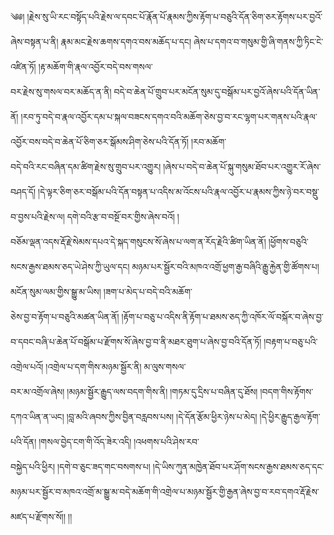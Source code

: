 ༄༅། །རྗེས་སུ་ཡི་རང་བསྟོད་པའི་རྗེས་ལ་དབང་པོ་རྣོན་པོ་རྣམས་ཀྱིས་རྟོག་པ་བཅུའི་དོན་ཅིག་ཅར་རྟོགས་པར་བྱའོ་ཞེས་བསྟན་པ་ནི། རྣམ་མང་རྗེས་ཆགས་དགའ་བས་མཆོད་པ་དང། ཞེས་པ་དགའ་བ་གསུམ་གྱི་ཞི་གནས་ཀྱི་ཏིང་ངེ་འཛིན་ཏོ། །རྟ་མཆོག་གི་རྣལ་འབྱོར་བདེ་བས་གསལ་  
བར་རྗེས་སུ་གསལ་བར་མཆོད་ན་ནི། བདེ་བ་ཆེན་པོ་གྲུབ་པར་མངོན་སུམ་དུ་བསྒོམ་པར་བྱའོ་ཞེས་པའི་དོན་ཡིན་ནོ། །རབ་ཏུ་བདེ་བ་རྣལ་འབྱོར་དམ་པ་སྐལ་བཟངས་དགའ་བའི་མཆོག་ཅེས་བྱ་བ་རང་ལྷག་པར་གནས་པའི་རྣལ་འབྱོར་བས་བདེ་བ་ཆེན་པོ་ཅིག་ཅར་སྒོམས་ཤིག་ཅེས་པའི་དོན་ཏོ། །རབ་མཆོག་  
བདེ་བའི་རང་བཞིན་དམ་ཚིག་རྗེས་སུ་གྲུབ་པར་འགྱུར། །ཞེས་པ་བདེ་བ་ཆེན་པོ་སྐུ་གསུམ་ཐོབ་པར་འགྱུར་རོ་ཞེས་བཤད་དོ། །དེ་ལྟར་ཅིག་ཅར་བསྒོམ་པའི་དོན་བསྟན་པ་འདིས་མ་འོངས་པའི་རྣལ་འབྱོར་པ་རྣམས་ཀྱིས་ཉེ་བར་བསྡུ་བ་བྱས་པའི་རྗེས་ལ། དགེ་བའི་རྩ་བ་བསྔོ་བར་གྱིས་ཞེས་བའོ། །  
བཅོམ་ལྡན་འདས་རྡོ་རྗེ་སེམས་དཔའ་དེ་སྐད་གསུངས་སོ་ཞེས་པ་ལག་ན་རོད་རྗེའི་ཚིག་ཡིན་ནོ། །ཕྱོགས་བཅུའི་སངས་རྒྱས་ཐམས་ཅད་ཡེ་ཤེས་ཀྱི་ཡུལ་དང། མཉམ་པར་སྦྱོར་བའི་མཁའ་འགྲོ་ཕྱག་རྒྱ་བཞིའི་རྒྱུ་རྐྱེན་གྱི་ཚོགས་པ། མངོན་སུམ་ལམ་གྱིས་སྒྱུ་མ་ཡིས། །ཟག་པ་མེད་པ་བདེ་བའི་མཆོག་  
ཅེས་བྱ་བ་རྟོག་པ་བཅུའི་མཚན་ཡིན་ནོ། །རྟོག་པ་བཅུ་པ་འདིས་ནི་རྟོག་པ་ཐམས་ཅད་ཀྱི་འཁོར་ལོ་བསྐོར་བ་ཞེས་བྱ་བ་དབང་བཞི་པ་ཆེན་པོ་བསྒོམ་པ་རྫོགས་སོ་ཞེས་བྱ་བ་ནི་མཐར་ཐུག་པ་ཞེས་བྱ་བའི་དོན་ཏོ། །བརྟག་པ་བཅུ་པའི་འགྲེལ་པའོ། །འགྲེལ་པ་དག་གིས་མཉམ་སྦྱོར་ནི། མ་ལུས་གསལ་  
བར་མ་འགྲོལ་ཞེས། །མཉམ་སྦྱོར་རྒྱུད་ལས་བདག་གིས་ནི། །གཏམ་དུ་དྲིས་པ་བཞིན་དུ་ཐོས། །བདག་གིས་རྟོགས་དཀའ་ཡིན་ན་ཡང། །བླ་མའི་ཞབས་ཀྱིས་བྱིན་བརླབས་པས། །དེ་དོན་རྩོམ་ཕྱིར་ཉེས་པ་མེད། །དེ་ཕྱིར་རྒྱུད་རྒྱལ་རྟོག་པའི་དོན། །གསལ་བྱེད་ངག་གི་འོད་ཟེར་འདི། །འཕགས་པའི་ཤེས་རབ་  
བསྐྱེད་པའི་ཕྱིར། །དགེ་བ་ཅུང་ཟད་གང་བསགས་པ། །དེ་ཡིས་ཀུན་མཁྱེན་ཐོབ་པར་ཤོག་སངས་རྒྱས་ཐམས་ཅད་དང་མཉམ་པར་སྦྱོར་བ་མཁའ་འགྲོ་མ་སྒྱུ་མ་བདེ་མཆོག་གི་འགྲེལ་པ་མཉམ་སྦྱོར་གྱི་རྒྱན་ཞེས་བྱ་བ་རབ་དགའ་རྡོ་རྗེས་མཛད་པ་རྫོགས་སོ།། །།  
  
  
